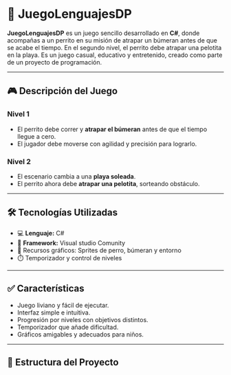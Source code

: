 # 🐶 JuegoLenguajesDP

**JuegoLenguajesDP** es un juego sencillo desarrollado en **C#**, donde acompañas a un perrito en su misión de atrapar un búmeran antes de que se acabe el tiempo. En el segundo nivel, el perrito debe atrapar una pelotita en la playa. Es un juego casual, educativo y entretenido, creado como parte de un proyecto de programación.

---

## 🎮 Descripción del Juego

### Nivel 1
- El perrito debe correr y **atrapar el búmeran** antes de que el tiempo llegue a cero.
- El jugador debe moverse con agilidad y precisión para lograrlo.

### Nivel 2
- El escenario cambia a una **playa soleada**.
- El perrito ahora debe **atrapar una pelotita**, sorteando obstáculo.

---

## 🛠️ Tecnologías Utilizadas

- 💻 **Lenguaje:** C#
- 🧩 **Framework:** Visual studio Comunity
- 🎨 Recursos gráficos: Sprites de perro, búmeran y entorno
- ⏱️ Temporizador y control de niveles

---

## ✅ Características

- Juego liviano y fácil de ejecutar.
- Interfaz simple e intuitiva.
- Progresión por niveles con objetivos distintos.
- Temporizador que añade dificultad.
- Gráficos amigables y adecuados para niños.

---

## 📁 Estructura del Proyecto 


